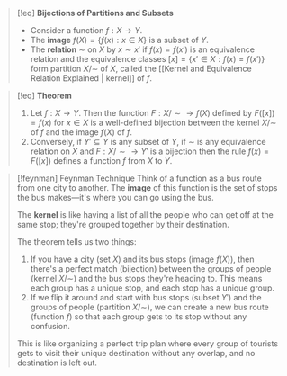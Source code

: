 >[!eq] **Bijections of Partitions and Subsets**
> - Consider a function $f: X \rightarrow Y$.
> - The **image** $f(X) = \{ f(x) : x \in X \}$ is a subset of $Y$.
> - The **relation** $\sim$ on $X$ by $x \sim x'$ if $f(x) = f(x')$ is an equivalence relation and the equivalence classes $[x] = \{x' \in X : f(x) = f(x')\}$ form partition $X/\sim$ of $X$, called the [[Kernel and Equivalence Relation Explained | kernel]] of $f$.

>[!eq] **Theorem**
>1. Let $f: X \rightarrow Y$. Then the function $F: X/\sim \rightarrow f(X)$ defined by $F([x]) = f(x)$ for $x \in X$ is a well-defined bijection between the kernel $X/\sim$ of $f$ and the image $f(X)$ of $f$.
>2. Conversely, if $Y' \subseteq Y$ is any subset of $Y$, if $\sim$ is any equivalence relation on $X$ and $F: X/\sim \rightarrow Y'$ is a bijection then the rule $f(x) = F([x])$ defines a function $f$ from $X$ to $Y$.

>[!feynman] Feynman Technique
>Think of a function as a bus route from one city to another. The **image** of this function is the set of stops the bus makes—it's where you can go using the bus.
>
>The **kernel** is like having a list of all the people who can get off at the same stop; they're grouped together by their destination.
>
>The theorem tells us two things:
>1. If you have a city (set $X$) and its bus stops (image $f(X)$), then there's a perfect match (bijection) between the groups of people (kernel $X/\sim$) and the bus stops they're heading to. This means each group has a unique stop, and each stop has a unique group.
>2. If we flip it around and start with bus stops (subset $Y'$) and the groups of people (partition $X/\sim$), we can create a new bus route (function $f$) so that each group gets to its stop without any confusion.
>
>This is like organizing a perfect trip plan where every group of tourists gets to visit their unique destination without any overlap, and no destination is left out.
